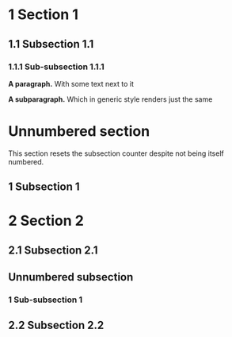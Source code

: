 # 1 Section 1

## 1.1 Subsection 1.1

### 1.1.1 Sub-subsection 1.1.1

**A paragraph.** With some text next to it

**A subparagraph.** Which in generic style renders just the same

# Unnumbered section

This section resets the subsection counter despite not being itself numbered.

## 1 Subsection 1

# 2 Section 2

## 2.1 Subsection 2.1

## Unnumbered subsection

### 1 Sub-subsection 1

## 2.2 Subsection 2.2


